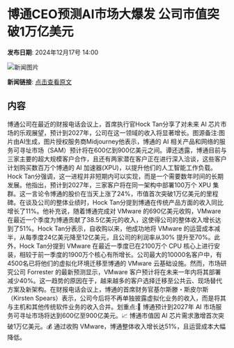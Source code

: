 # ​博通CEO预测AI市场大爆发 公司市值突破1万亿美元

**发布日期**: 2024年12月17号 14:00

![新闻图片](https://pic.chinaz.com/picmap/202304201631244520_0.jpg)

**新闻链接**: [点击查看原文](https://www.aibase.com/zh/news/14023)

## 内容

博通公司在最近的财报电话会议上，首席执行官Hock Tan分享了对未来 AI 芯片市场的乐观展望，预计到2027年，公司在这一领域的收入将显著增长。图源备注:图片由AI生成，图片授权服务商Midjourney他表示，博通的 AI 相关产品和网络的服务可寻址市场（SAM）预计将在600亿到900亿美元之间。谭还透露，博通目前与三家主要的超大规模客户合作，且还有两家潜在客户正在进行深入洽谈，这些客户计划购买数百万个博通的 AI 加速器(XPU)，以提升他们的人工智能工作负载。Hock Tan分强调，这一进程并非短期内可以实现，而是一个需要数年时间的长期发展。他指出，预计到2027年，三家客户将在同一架构中部署100万个 XPU 集群。这一言论令博通的股价在当天上涨了24%，市值首次突破1万亿美元的里程碑。在谈及公司的整体业绩时，Hock Tan分提到博通在传统产品方面的收入同比增长了11%。他补充说，随着博通完成对 VMware 的690亿美元收购，VMware 在最近一个季度为博通贡献了38.5亿美元的收入，这使得公司的整体收入增长达到了51%。Hock Tan分表示，自收购以来，他成功地将 VMware 的运营成本减半，从每季度24亿美元降至12亿美元，且公司的利润率从30% 提升至70%。此外，Hock Tan分提到 VMware 在最近一季度已在2100万个 CPU 核心上进行安装，相较于前一季度的1900万个核心有所增长。公司最大的10000名客户中，有4500名已将他们的虚拟化环境迁移至博通的 VMware 云基础设施。然而，市场研究公司 Forrester 的最新预测显示，VMware 客户预计将在未来一年内将其部署减少40%。这一趋势的原因在于，越来越多的客户选择迁移至公共云、现场替代方案及新架构。在财报电话会议上，博通的首席财务官基尔斯滕・斯皮尔斯（Kirsten Spears）表示，公司今后将不再单独披露虚拟化业务的收入，而是将其与主机和其他传统软件业务的收入合并。划重点:🌟 博通预计到2027年 AI 市场服务可寻址市场将达到600亿至900亿美元。📈 博通市值因 AI 芯片需求激增首次突破1万亿美元。💰 通过收购 VMware，博通整体收入增长达51%，且运营成本大幅降低。
